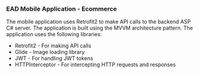 ### EAD Mobile Application - Ecommerce

The mobile application uses Retrofit2 to make API calls to the backend ASP C# server. The application is built using the MVVM architecture pattern. The application uses the following libraries:

- Retrofit2 - For making API calls
- Glide - Image loading library
- JWT - For handling JWT tokens
- HTTPInterceptor - For intercepting HTTP requests and responses